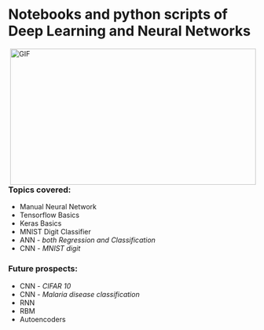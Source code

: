 <h1>Notebooks and python scripts of Deep Learning and Neural Networks</h1>
<img align="right" alt="GIF" height="278px" width="500px" src="https://media.giphy.com/media/26xBtSyoi5hUUkCEo/giphy.gif" />

<h3>Topics covered:</h3>

* Manual Neural Network
* Tensorflow Basics
* Keras Basics
* MNIST Digit Classifier
* ANN - <i>both Regression and Classification</i>
* CNN - <i>MNIST digit</i>

<h3>Future prospects:</h3>

* CNN - <i>CIFAR 10</i>
* CNN - <i>Malaria disease classification</i>
* RNN
* RBM
* Autoencoders

